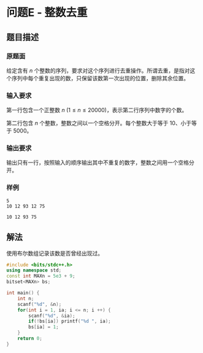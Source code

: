 # 问题E - 整数去重

## 题目描述

### 原题面

给定含有 $n$ 个整数的序列，要求对这个序列进行去重操作。所谓去重，是指对这个序列中每个重复出现的数，只保留该数第一次出现的位置，删除其余位置。

### 输入要求

第一行包含一个正整数 $n\:(1 \le n \le 20000)$，表示第二行序列中数字的个数。

第二行包含 $n$ 个整数，整数之间以一个空格分开。每个整数大于等于 $10$、小于等于 $5000$。

### 输出要求

输出只有一行，按照输入的顺序输出其中不重复的数字，整数之间用一个空格分开。

### 样例

<div class="grid" markdown>

```text
5
10 12 93 12 75
```

```text
10 12 93 75
```

</div>

## 解法

使用布尔数组记录该数是否曾经出现过。

```cpp
#include <bits/stdc++.h>
using namespace std;
const int MAXn = 5e3 + 9;
bitset<MAXn> bs;

int main() {
	int n;
	scanf("%d", &n);
	for(int i = 1, ia; i <= n; i ++) {
		scanf("%d", &ia);
		if(!bs[ia]) printf("%d ", ia);
		bs[ia] = 1;
	}
	return 0;
}
```
